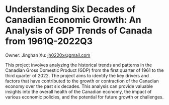 # Understanding Six Decades of Canadian Economic Growth: An Analysis of GDP Trends of Canada from 1961Q-2022Q3
Owner: Jinghan Xu: jh0220x@gmail.com

This project involves analyzing the historical trends and patterns in the Canadian Gross Domestic Product (GDP) from the first quarter of 1961 to the third quarter of 2022. The project aims to identify the key drivers and factors that have contributed to the growth or contraction of the Canadian economy over the past six decades. This analysis can provide valuable insights into the overall health of the Canadian economy, the impact of various economic policies, and the potential for future growth or challenges.
